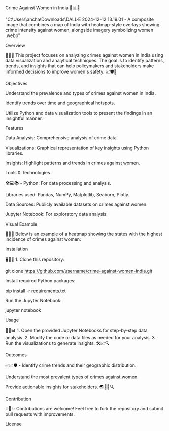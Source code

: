 Crime Against Women in India 🎨📊👩

"C:\Users\ancha\Downloads\DALL·E 2024-12-12 13.19.01 - A composite image that combines a map of India with heatmap-style overlays showing crime intensity against women, alongside imagery symbolizing women .webp"

Overview

🎯📌✨ This project focuses on analyzing crimes against women in India using data visualization and analytical techniques. The goal is to identify patterns, trends, and insights that can help policymakers and stakeholders make informed decisions to improve women's safety. 📈🛡️👩

Objectives

Understand the prevalence and types of crimes against women in India.

Identify trends over time and geographical hotspots.

Utilize Python and data visualization tools to present the findings in an insightful manner.

Features

Data Analysis: Comprehensive analysis of crime data.

Visualizations: Graphical representation of key insights using Python libraries.

Insights: Highlight patterns and trends in crimes against women.

Tools & Technologies

🛠️💻📚 - Python: For data processing and analysis.

Libraries used: Pandas, NumPy, Matplotlib, Seaborn, Plotly.

Data Sources: Publicly available datasets on crimes against women.

Jupyter Notebook: For exploratory data analysis.


Visual Example

🌟📍🎨 Below is an example of a heatmap showing the states with the highest incidence of crimes against women:



Installation

🖥️📂🔧 1. Clone this repository:

git clone https://github.com/username/crime-against-women-india.git

Install required Python packages:

pip install -r requirements.txt

Run the Jupyter Notebook:

jupyter notebook

Usage

📑💡📊 1. Open the provided Jupyter Notebooks for step-by-step data analysis.
2. Modify the code or data files as needed for your analysis.
3. Run the visualizations to generate insights. 🛠️📈🔍

Outcomes

✅📈🛡️ - Identify crime trends and their geographic distribution.

Understand the most prevalent types of crimes against women.

Provide actionable insights for stakeholders. 🌏🕵️‍♀️🔍

Contribution

💡🤝✨ Contributions are welcome! Feel free to fork the repository and submit pull requests with improvements.

License
